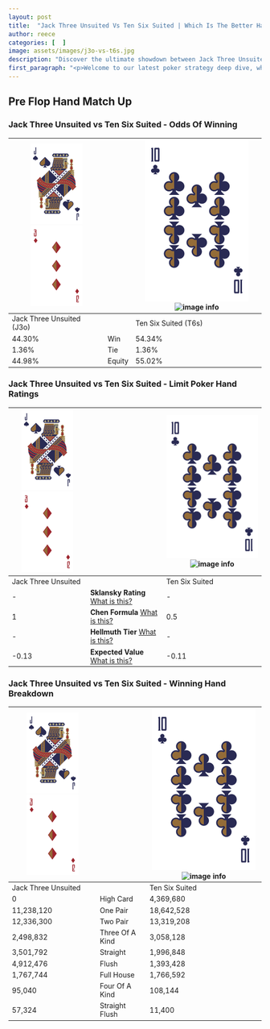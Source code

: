 ```yaml
---
layout: post
title:  "Jack Three Unsuited Vs Ten Six Suited | Which Is The Better Hand In Poker? A Complete Guide"
author: reece
categories: [  ]
image: assets/images/j3o-vs-t6s.jpg
description: "Discover the ultimate showdown between Jack Three Unsuited and Ten Six Suited in poker! Uncover the odds, strategies, and scenarios where one hand triumphs over the other. Get ready to up your poker game with this thrilling analysis."
first_paragraph: "<p>Welcome to our latest poker strategy deep dive, where we're pitting two distinct hands against each other in a high-stakes showdown: Jack Three Unsuited vs Ten Six Suited.</p><p>In the dynamic world of poker, every decision counts, and knowing which hand holds the upper hand is key to your success at the table.</p><p>In this article, we'll dissect these two hands, explore the scenarios where one dominates the other, and equip you with the knowledge to make strategic choices that can tip the odds in your favor.</p><p>Get ready to unravel the intriguing dynamics of these poker hands and elevate your game to new heights.</p>"
---
```




[comment]: # (sp0)

## Pre Flop Hand Match Up

<div class="table hand-ratings" markdown="1"> 



### Jack Three Unsuited vs Ten Six Suited - Odds Of Winning


    
| ![image info](assets/images/hand1/J.png) ![image info](assets/images/hand1/3o.png) |  | ![image info](assets/images/hand2/T.png) ![image info](assets/images/hand2/6s.png) |
| -------- | -------- | -------- |
| Jack Three Unsuited (J3o) |  | Ten Six Suited (T6s) |
| 44.30% | Win | 54.34% |
| 1.36% | Tie | 1.36% |
| 44.98% | Equity | 55.02% |




[comment]: # (sp1)



### Jack Three Unsuited vs Ten Six Suited - Limit Poker Hand Ratings


    
| ![image info](assets/images/hand1/J.png) ![image info](assets/images/hand1/3o.png) |  | ![image info](assets/images/hand2/T.png) ![image info](assets/images/hand2/6s.png) |
| -------- | -------- | -------- |
| Jack Three Unsuited |  | Ten Six Suited |
| - | **Sklansky Rating** [What is this?](/sklansky-rating-explained) | - |
| 1 | **Chen Formula** [What is this?](/chen-formula-explained) | 0.5 |
| - | **Hellmuth Tier** [What is this?](/Hellmuth-tier-explained) | - |
| -0.13 | **Expected Value** [What is this?](/expected-value-explained) | -0.11 |




[comment]: # (sp2)



### Jack Three Unsuited vs Ten Six Suited - Winning Hand Breakdown


    
| ![image info](assets/images/hand1/J.png) ![image info](assets/images/hand1/3o.png) |  | ![image info](assets/images/hand2/T.png) ![image info](assets/images/hand2/6s.png) |
| -------- | -------- | -------- |
| Jack Three Unsuited |  | Ten Six Suited |
| 0 | High Card | 4,369,680 |
| 11,238,120 | One Pair | 18,642,528 |
| 12,336,300 | Two Pair | 13,319,208 |
| 2,498,832 | Three Of A Kind | 3,058,128 |
| 3,501,792 | Straight | 1,996,848 |
| 4,912,476 | Flush | 1,393,428 |
| 1,767,744 | Full House | 1,766,592 |
| 95,040 | Four Of A Kind | 108,144 |
| 57,324 | Straight Flush | 11,400 |




[comment]: # (sp3)



</div>

[comment]: # (sp4)



[comment]: # (sp5)

